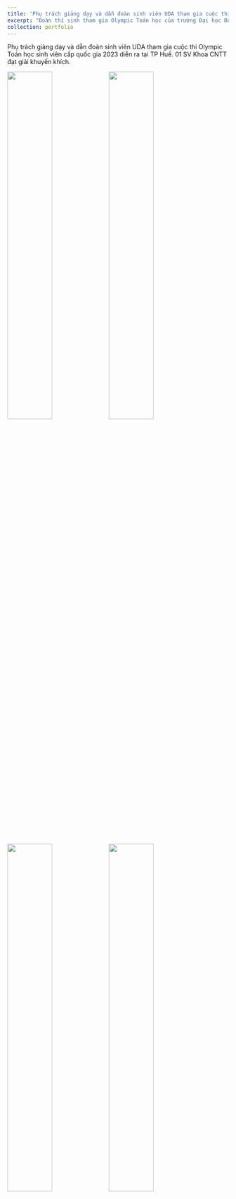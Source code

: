 ```yaml
---
title: 'Phụ trách giảng dạy và dẫn đoàn sinh viên UDA tham gia cuộc thi Olympic Toán học sinh viên cấp quốc gia 2023 diễn ra tại TP Huế. 01 SV Khoa CNTT đạt giải khuyến khích.'
excerpt: "Đoàn thí sinh tham gia Olympic Toán học của trường Đại học Đông Á<br/><img src='/images/posts/post-1-1.jpg' width='50%'>"
collection: portfolio
---
```


Phụ trách giảng dạy và dẫn đoàn sinh viên UDA tham gia cuộc thi Olympic Toán học sinh viên cấp quốc gia 2023 diễn ra tại TP Huế. 01 SV Khoa CNTT đạt giải khuyến khích.

<div class="row-image">
  <img src="/images/posts/post-1-1.jpg" width="45%"/>
  <img src="/images/posts/post-1-2.jpg" width="45%"/>
</div>

<div class="row-image">
  <img src="/images/posts/post-1-1.jpg" width="45%"/>
  <img src="/images/posts/post-1-1.jpg" width="45%"/>
</div>
